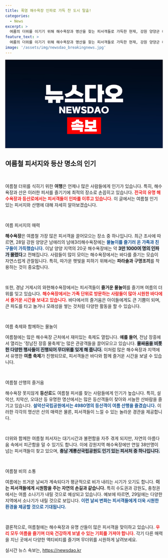 ```yaml
---
title: 폭염 해수욕장 인파로 가득 찬 도시 탈출!
categories:
  - News
excerpt: >
  여름의 더위를 이기기 위해 해수욕장과 명산을 찾는 피서객들로 가득한 현재, 강원 양양군 해수욕장에는 3만1천명이 물놀이를 즐기고 있습니다. 설악산 등산객과 전국의 다양한 물놀이 축제가 무더위를 한층 시원하게 만들어주고 있습니다!
feature_text: >
  여름의 더위를 이기기 위해 해수욕장과 명산을 찾는 피서객들로 가득한 현재, 강원 양양군 해수욕장에는 3만1천명이 물놀이를 즐기고 있습니다. 설악산 등산객과 전국의 다양한 물놀이 축제가 무더위를 한층 시원하게 만들어주고 있습니다!
image: '/assets/img/newsdao_breakingnews.jpg'
---
```


<p><img src="/assets/img/newsdao_breakingnews.jpg" alt="koreaapp 속보" /></p>

<h2 data-ke-size="size26">여름철 피서지와 등산 명소의 인기</h2>

<p data-ke-size="size16">&nbsp;</p>

<p>여름철 더위를 식히기 위한 <b>여행</b>은 언제나 많은 사람들에게 인기가 있습니다. 특히, 해수욕장과 산은 이러한 피서를 즐기기에 최적의 장소로 손꼽히고 있습니다. <b><span style="color: #ee2323;">전국의 유명 해수욕장과 등산로에서는 피서객들이 인파를 이루고 있습니다.</span></b> 이 글에서는 여름철 인기 있는 피서지와 산행에 대해 자세히 알아보겠습니다.</p>

<p data-ke-size="size16">&nbsp;</p>

<p>여름 피서지의 매력</p>

<p><b>해수욕장</b>은 여름철 가장 많은 피서객을 끌어모으는 장소 중 하나입니다. 최근 조사에 따르면, 28일 강원 양양군 남애리의 남애3리해수욕장에는 <b><span style="color: #1a5490;">물놀이를 즐기러 온 가족과 친구들이 가득했습니다.</span></b> 이날 양양 지역의 20곳 해수욕장에는 약 <b><span style="background-color: #21538527;">3만 1000여 명의 인파가 몰렸다</span></b>고 전해집니다. 사람들이 많이 모이는 해수욕장에서는 바다를 즐기는 모습이 자연스럽게 관찰됩니다. 특히, 따가운 햇빛을 피하기 위해서는 <b>파라솔과 구명조끼</b>를 착용하는 것이 중요합니다. </p>

<p data-ke-size="size16">&nbsp;</p>

<p>또한, 경남 거제시의 와현해수욕장에서는 피서객들이 <strong>즐거운 물놀이</strong>를 즐기며 여름의 더위를 잊고 있습니다. <b><span style="color: #ee2323;">해수욕장에서는 가족 단위로 방문하는 사람들이 많아 시원한 바다에서 즐거운 시간을 보내고 있습니다.</span></b> 바다에서의 즐거움은 아이들에게도 큰 기쁨이 되며, 큰 파도를 타고 놀거나 모래성을 쌓는 것처럼 다양한 활동을 할 수 있습니다.</p>

<p data-ke-size="size16">&nbsp;</p>

<p>여름 축제와 함께하는 물놀이</p>

<p>여름철에는 많은 해수욕장 근처에서 재미있는 축제도 열립니다. <b>예를 들어</b>, 전남 장흥에서 열리는 '정남진 장흥 물축제'는 많은 관광객들을 끌어모으고 있습니다. <b><span style="background-color: #21538527;">물싸움을 비롯한 다양한 행사들이 진행되어 무더위를 잊게 해 줍니다.</span></b> 이처럼 많은 해수욕장과 지역에서 유명한 <strong>여름 축제</strong>가 진행되므로, 피서객들은 바다와 함께 즐거운 시간을 보낼 수 있습니다.</p>

<p data-ke-size="size16">&nbsp;</p>

<p>여름철 산행의 즐거움</p>

<p>해수욕장 못지않게 <b>등산로</b>도 여름철 피서를 찾는 사람들에게 인기가 높습니다. 특히, 설악산, 치악산, 오대산 등 유명한 명산에서는 많은 등산객들이 찾아와 서늘한 산바람을 즐기고 있습니다. <b><span style="color: #1a5490;">설악산국립공원에서는 4980명의 등산객이 여름 산행을 즐겼습니다.</span></b> 이러한 각각의 명산은 산의 매력은 물론, 피서객들이 느낄 수 있는 놀라운 경관을 제공합니다.</p>

<p data-ke-size="size16">&nbsp;</p>

<p>더위와 함께한 여름철 피서자는 대기시간과 불편함을 자주 겪게 되지만, 자연의 아름다움 속에서 피곤함을 덜 수 있기도 합니다. 이에 강원지역 해수욕장에만 연일 38만명이 넘는 피서객들이 찾고 있으며, <b><span style="background-color: #21538527;">충남 계룡산국립공원도 인기 있는 피서처 중 하나입니다.</span></b> </p>

<p data-ke-size="size16">&nbsp;</p>

<p>여름철 비의 소통</p>

<p>여름에는 뜨거운 날씨가 계속되다가 평균적으로 비가 내리는 시기가 오기도 합니다. <b>이는 피서객들에게 시원함을 주는 자연의 손길과 같습니다.</b> 특히 수도권과 강원도, 충청권에서는 여름 소나기가 내릴 것으로 예상되고 있습니다. 예보에 따르면, 29일에는 다양한 지역에서 소나기가 내릴 것으로 보입니다. <b><span style="color: #1a5490;">이런 날씨 변화는 피서객들에게 더욱 시원한 환경을 제공할 것으로 기대됩니다.</span></b></p>

<p data-ke-size="size16">&nbsp;</p>

<p>결론적으로, 여름철에는 해수욕장과 유명 산들이 많은 피서객을 맞이하고 있습니다. <b><span style="color: #ee2323;">우리 모두 여름을 즐기며 더욱 건강하게 보낼 수 있는 기회를 가져야 합니다.</span></b> 각기 다른 매력을 지닌 곳에서 다양한 액티비티를 즐기며 무더위를 시원하게 날려보세요.</p>
실시간 뉴스 속보는, <a href="https://newsdao.kr" rel="dofollow">https://newsdao.kr</a>


